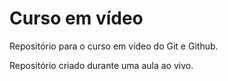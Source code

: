 # Curso em vídeo
 Repositório para o curso em vídeo do Git e Github.
 
 Repositório criado durante uma aula ao vivo.

